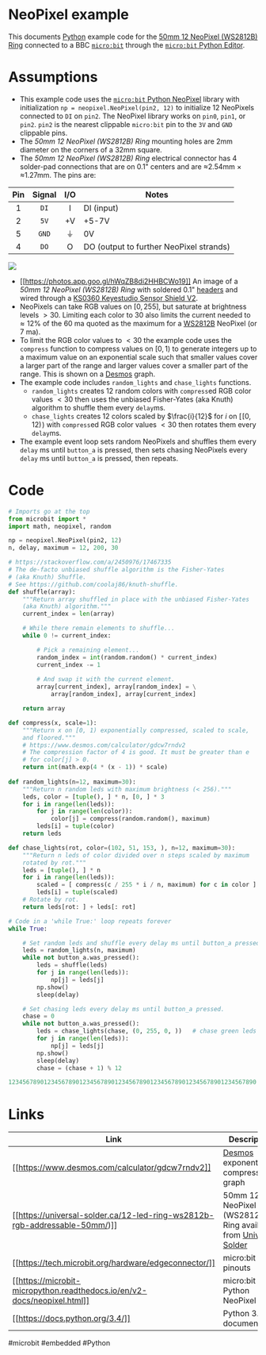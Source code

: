# NeoPixel example

This documents [Python](https://www.python.org/community/microbit/) example code for the [50mm 12 NeoPixel (WS2812B) Ring](https://universal-solder.ca/12-led-ring-ws2812b-rgb-addressable-50mm/) connected to a BBC [`micro:bit`](https://microbit-micropython.readthedocs.io/en/v2-docs/) through the [`micro:bit` Python Editor](https://microbit.org/get-started/user-guide/python-editor/).

# Assumptions

- This example code uses the [`micro:bit` Python NeoPixel](https://microbit-micropython.readthedocs.io/en/v2-docs/neopixel.html) library with initialization `np = neopixel.NeoPixel(pin2, 12)` to initialize $12$ NeoPixels connected to `DI` on `pin2`. The NeoPixel library works on `pin0`, `pin1`, or `pin2`. `pin2` is the nearest clippable `micro:bit` pin to the `3V` and `GND` clippable pins.
- The *50mm 12 NeoPixel (WS2812B) Ring* mounting holes are 2mm diameter on the corners of a 32mm square.
- The *50mm 12 NeoPixel (WS2812B) Ring* electrical connector has 4 solder-pad connections that are on 0.1" centers and are ≈2.54mm × ≈1.27mm. The pins are:

| Pin | Signal | I/O | Notes |
| :---: | :---: | :---: | --- |
| 1 | `DI` | I | DI (input) |
| 2 | `5V` | +V | +5-7V |
| 5 | `GND` | &#x23da; | 0V |
| 4 | `DO` | O | DO (output to further NeoPixel strands) |

![](obsidian/assets/obsidian/Pasted%20image%2020241103202007.png) 

- [[https://photos.app.goo.gl/hWqZB8di2HHBCWo19]] An image of a *50mm 12 NeoPixel (WS2812B) Ring* with soldered 0.1" [headers](https://adafruit.com/product/400) and wired through a [KS0360 Keyestudio Sensor Shield V2](https://wiki.keyestudio.com/Ks0360_Keyestudio_Sensor_Shield_V2_for_BBC_micro:bit).
- NeoPixels can take RGB values on $[0, 255]$, but saturate at brightness levels $> 30$. Limiting each color to $30$ also limits the current needed to $\approx 12\%$ of the $60$ ma quoted as the maximum for a [WS2812B](https://universal-solder.ca/downloads/WS2812B.pdf) NeoPixel (or $7$ ma).
- To limit the RGB color values to $< 30$ the example code uses the `compress` function to compress values on $[0, 1)$ to generate integers up to a maximum value on an exponential scale such that smaller values cover a larger part of the range and larger values cover a smaller part of the range. This is shown on a [Desmos](https://www.desmos.com/calculator/gdcw7rndv2) graph.
- The example code includes `random_lights` and `chase_lights` functions. 
	- `random_lights` creates $12$ random colors with `compress`ed RGB color values $< 30$ then uses the unbiased Fisher-Yates  (aka Knuth) algorithm to shuffle them every `delay`ms.
	- `chase_lights` creates $12$ colors scaled by $\frac{i}{12}$ for $i$ on $[\![ 0, 12 )\!)$ with `compress`ed RGB color values $< 30$ then rotates them every `delay`ms.
- The example event loop sets random NeoPixels and shuffles them every `delay` ms until `button_a` is pressed, then sets chasing NeoPixels every `delay` ms until `button_a` is pressed, then repeats.

# Code

```python
# Imports go at the top
from microbit import *
import math, neopixel, random

np = neopixel.NeoPixel(pin2, 12)
n, delay, maximum = 12, 200, 30

# https://stackoverflow.com/a/2450976/17467335
# The de-facto unbiased shuffle algorithm is the Fisher-Yates 
# (aka Knuth) Shuffle. 
# See https://github.com/coolaj86/knuth-shuffle. 
def shuffle(array):
    """Return array shuffled in place with the unbiased Fisher-Yates 
    (aka Knuth) algorithm."""
    current_index = len(array)

    # While there remain elements to shuffle...
    while 0 != current_index:

        # Pick a remaining element...
        random_index = int(random.random() * current_index)
        current_index -= 1
    
        # And swap it with the current element.
        array[current_index], array[random_index] = \
            array[random_index], array[current_index]

    return array

def compress(x, scale=1):
    """Return x on [0, 1) exponentially compressed, scaled to scale, 
    and floored."""
    # https://www.desmos.com/calculator/gdcw7rndv2
    # The compression factor of 4 is good. It must be greater than e 
    # for color[j] > 0.
    return int(math.exp(4 * (x - 1)) * scale)
    
def random_lights(n=12, maximum=30):
    """Return n random leds with maximum brightness (< 256)."""
    leds, color = [tuple(), ] * n, [0, ] * 3
    for i in range(len(leds)):
        for j in range(len(color)):
            color[j] = compress(random.random(), maximum)
        leds[i] = tuple(color)
    return leds

def chase_lights(rot, color=(102, 51, 153, ), n=12, maximum=30):
    """Return n leds of color divided over n steps scaled by maximum 
    rotated by rot."""
    leds = [tuple(), ] * n
    for i in range(len(leds)):
        scaled = [ compress(c / 255 * i / n, maximum) for c in color ]
        leds[i] = tuple(scaled)
    # Rotate by rot.
    return leds[rot: ] + leds[: rot]

# Code in a 'while True:' loop repeats forever
while True:

    # Set random leds and shuffle every delay ms until button_a pressed.
    leds = random_lights(n, maximum)
    while not button_a.was_pressed():
        leds = shuffle(leds)
        for j in range(len(leds)):
            np[j] = leds[j]
        np.show()
        sleep(delay)

    # Set chasing leds every delay ms until button_a pressed.
    chase = 0
    while not button_a.was_pressed():
        leds = chase_lights(chase, (0, 255, 0, ))   # chase green leds
        for j in range(len(leds)):
            np[j] = leds[j]
        np.show()
        sleep(delay)
        chase = (chase + 1) % 12

1234567890123456789012345678901234567890123456789012345678901234567890
```

# Links

| Link | Description |
| --- | --- |
| [[https://www.desmos.com/calculator/gdcw7rndv2]] | [Desmos](https://www.desmos.com/) exponential compression graph |
| [[https://universal-solder.ca/12-led-ring-ws2812b-rgb-addressable-50mm/)]] | 50mm 12 NeoPixel (WS2812B) Ring available from [Universal Solder](https://universal-solder.ca/) |
| [[https://tech.microbit.org/hardware/edgeconnector/]] | micro:bit pinouts |
| [[https://microbit-micropython.readthedocs.io/en/v2-docs/neopixel.html]] | micro:bit Python NeoPixel |
| [[https://docs.python.org/3.4/]] | Python 3.4 documentation |

#microbit #embedded #Python
